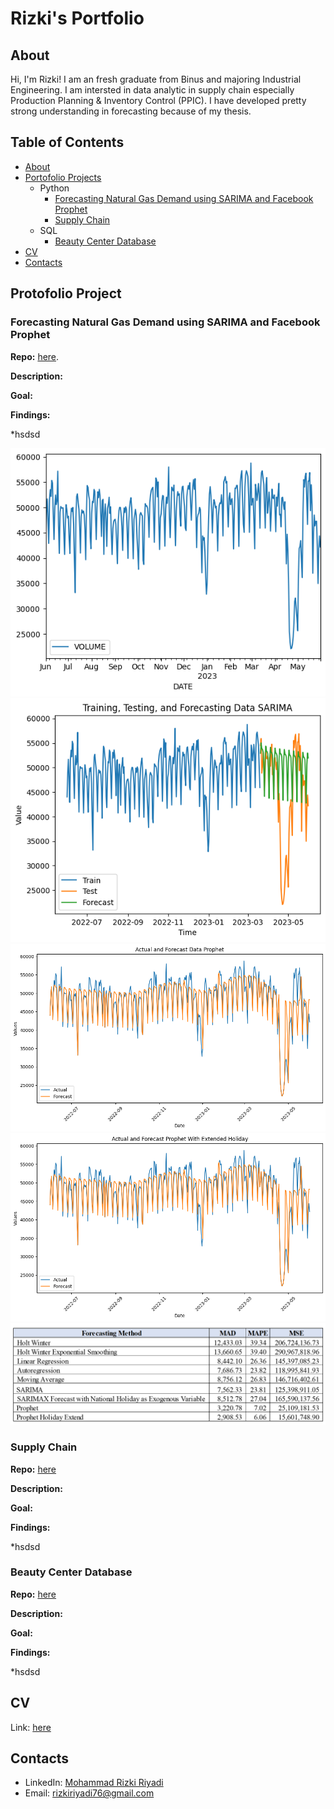 # Rizki's Portfolio
## About
Hi, I'm Rizki! I am an fresh graduate from Binus and majoring Industrial Engineering. I am intersted in data analytic in supply chain especially Production Planning & Inventory Control (PPIC). I have developed pretty strong understanding in forecasting because of my thesis. 

## Table of Contents
- [About](https://github.com/RizkiRiyadi/RizkiRiyadi.github.io/blob/main/README.md#about)
- [Portofolio Projects](https://github.com/RizkiRiyadi/RizkiRiyadi.github.io/blob/main/README.md#protofolio-projects)
  - Python 
    - [Forecasting Natural Gas Demand using SARIMA and Facebook Prophet](https://github.com/RizkiRiyadi/RizkiRiyadi.github.io/blob/main/README.md#Forecasting-Natural-Gas-Demand-using-SARIMA-and-Facebook-Prophet)
    - [Supply Chain](https://github.com/RizkiRiyadi/RizkiRiyadi.github.io/blob/main/README.md#supply-chain)
  - SQL
    - [Beauty Center Database](https://github.com/RizkiRiyadi/RizkiRiyadi.github.io/blob/main/README.md#beauty-center-database)
- [CV](https://github.com/RizkiRiyadi/RizkiRiyadi.github.io/blob/main/README.md#cv)
- [Contacts](https://github.com/RizkiRiyadi/RizkiRiyadi.github.io/blob/main/README.md#contacts)

## Protofolio Project

### Forecasting Natural Gas Demand using SARIMA and Facebook Prophet
**Repo:** [here](https://github.com/RizkiRiyadi/ForecastGasDemandKarawang/blob/main/Sarima_Prophet.ipynb).

**Description:**

**Goal:**

**Findings:**

*hsdsd

![OverviewData](https://github.com/RizkiRiyadi/ForecastGasDemandKarawang/blob/main/ForecastPhotos/OverviewData.png)
![Train_Test_Forecast_SARIMA](https://github.com/RizkiRiyadi/ForecastGasDemandKarawang/blob/main/ForecastPhotos/Train_Test_Forecast_SARIMA.png)
![Actual_Forecast_Prophet](https://github.com/RizkiRiyadi/ForecastGasDemandKarawang/blob/main/ForecastPhotos/Actual_Forecast_Prophet.png)
![Actual_Forecast_Prophet_Extended Holiday](https://github.com/RizkiRiyadi/ForecastGasDemandKarawang/blob/main/ForecastPhotos/Actual_Forecast_Prophet_Extended%20Holiday.png)
![ForecastAccuracy](https://github.com/RizkiRiyadi/ForecastGasDemandKarawang/blob/main/ForecastPhotos/ForecastAccuracy.png)

### Supply Chain
**Repo:** [here](https://github.com/RizkiRiyadi/Supply_Chain_Case)

**Description:**

**Goal:**

**Findings:**

*hsdsd


### Beauty Center Database
**Repo:** [here](https://github.com/RizkiRiyadi/beauty_center_databse_case)

**Description:**

**Goal:**

**Findings:**

*hsdsd



## CV
Link: [here](https://drive.google.com/file/d/1xZBB3X-Lh30Yw9mKAcJqkjlQJHtzz5mU/view?usp=sharing)

## Contacts
- LinkedIn: [Mohammad Rizki Riyadi](https://www.linkedin.com/in/mohammad-rizki-riyadi/)
- Email: rizkiriyadi76@gmail.com


